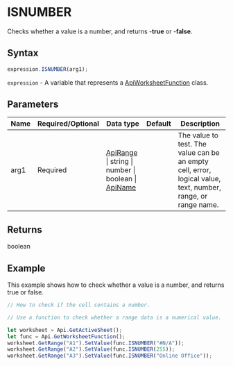 # ISNUMBER

Checks whether a value is a number, and returns -**true** or -**false**.

## Syntax

```javascript
expression.ISNUMBER(arg1);
```

`expression` - A variable that represents a [ApiWorksheetFunction](../ApiWorksheetFunction.md) class.

## Parameters

| **Name** | **Required/Optional** | **Data type** | **Default** | **Description** |
| ------------- | ------------- | ------------- | ------------- | ------------- |
| arg1 | Required | [ApiRange](../../ApiRange/ApiRange.md) \| string \| number \| boolean \| [ApiName](../../ApiName/ApiName.md) |  | The value to test. The value can be an empty cell, error, logical value, text, number, range, or range name. |

## Returns

boolean

## Example

This example shows how to check whether a value is a number, and returns true or false.

```javascript editor-xlsx
// How to check if the cell contains a number.

// Use a function to check whether a range data is a numerical value.

let worksheet = Api.GetActiveSheet();
let func = Api.GetWorksheetFunction();
worksheet.GetRange("A1").SetValue(func.ISNUMBER("#N/A"));
worksheet.GetRange("A2").SetValue(func.ISNUMBER(255));
worksheet.GetRange("A3").SetValue(func.ISNUMBER("Online Office"));
```
